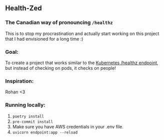 ## Health-Zed
### The Canadian way of pronouncing `/healthz`

This is to stop my procrastination and actually start working on this project that I had envisioned for a long time :) 

### Goal: 
To create a project that works similar to the [Kubernetes /healthz endpoint](https://kubernetes.io/docs/reference/using-api/health-checks/), but instead of checking on pods, it checks on people!

### Inspiration:

Rohan <3 

### Running locally: 

1. `poetry install`
2. `pre-commit install`
3. Make sure you have AWS credentials in your .env file. 
4. `uvicorn endpoint:app --reload`